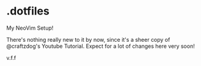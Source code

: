 # .dotfiles
My NeoVim Setup!

There's nothing really new to it by now, since it's a sheer copy of @craftzdog's Youtube Tutorial.
Expect for a lot of changes here very soon!

v.f.f
